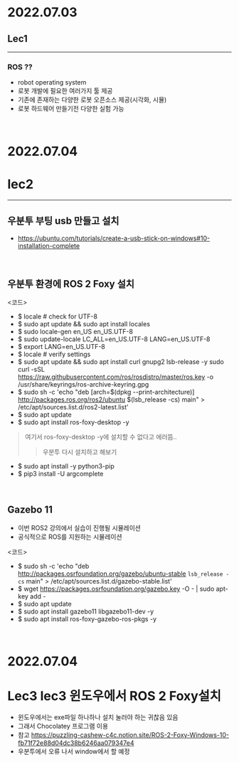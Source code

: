 # 2022.07.03
## Lec1
--------

### ROS ??
- robot operating system
- 로봇 개발에 필요한 여러가지 툴 제공
- 기존에 존재하는 다양한 로봇 오픈소스  제공(시각화, 시뮬)  
- 로봇 하드웨어 만들기전 다양한 실험 가능

<br/>

# 2022.07.04
# lec2
--------

## 우분투 부팅 usb 만들고 설치
+ https://ubuntu.com/tutorials/create-a-usb-stick-on-windows#10-installation-complete

<br/>

## 우분투 환경에 ROS 2 Foxy 설치  
<코드>  
- $ locale  # check for UTF-8  
- $ sudo apt update && sudo apt install locales  
- $ sudo locale-gen en_US en_US.UTF-8  
- $ sudo update-locale LC_ALL=en_US.UTF-8 LANG=en_US.UTF-8  
- $ export LANG=en_US.UTF-8  
- $ locale  # verify settings  
- $ sudo apt update && sudo apt install curl gnupg2 lsb-release -y
sudo curl -sSL https://raw.githubusercontent.com/ros/rosdistro/master/ros.key  -o /usr/share/keyrings/ros-archive-keyring.gpg  
- $ sudo sh -c 'echo "deb [arch=$(dpkg --print-architecture)] http://packages.ros.org/ros2/ubuntu $(lsb_release -cs) main" > /etc/apt/sources.list.d/ros2-latest.list'  
- $ sudo apt update  
- $ sudo apt install ros-foxy-desktop -y  
> 여기서 ros-foxy-desktop -y에 설치할 수 없다고 에러뜸..
>> 우분투 다시 설치하고 해보기
- $ sudo apt install -y python3-pip
- $ pip3 install -U argcomplete

<br/>

## Gazebo 11
- 이번 ROS2 강의에서 실습이 진행될 시뮬레이션
- 공식적으로 ROS를 지원하는 시뮬레이션  

<코드>  
- $ sudo sh -c 'echo "deb http://packages.osrfoundation.org/gazebo/ubuntu-stable `lsb_release -cs` main" > /etc/apt/sources.list.d/gazebo-stable.list'
- $ wget https://packages.osrfoundation.org/gazebo.key -O - | sudo apt-key add -
- $ sudo apt update
- $ sudo apt install gazebo11 libgazebo11-dev -y
- $ sudo apt install ros-foxy-gazebo-ros-pkgs -y

<br/>

# 2022.07.04
# Lec3 lec3 윈도우에서 ROS 2 Foxy설치
+ 윈도우에서는 exe파일 하나하나 설치 눌러야 하는 귀찮음 있음  
+ 그래서 Chocolatey 프로그램 이용  
+ 참고 https://puzzling-cashew-c4c.notion.site/ROS-2-Foxy-Windows-10-fb71f72e88d04dc38b6246aa079347e4
+ 우분투에서 오류 나서 window에서 할 예정

